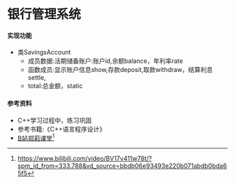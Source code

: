 # 银行管理系统
#### 实现功能
* 类SavingsAccount
	* 成员数据:活期储备账户:账户id,余额balance，年利率rate
	* 函数成员:显示账户信息show,存款deposit,取款withdraw，结算利息settle,
	* total:总金额，static




#### 参考资料
* C++学习过程中，练习巩固
* 参考书籍:《C++语言程序设计》
* [B站郑莉课堂](https://www.bilibili.com/video/BV17v411w78t/?spm_id_from=333.788&vd_source=bbdb06e93493e220b071abdb0bda65f5)[^1]


[^1]:https://www.bilibili.com/video/BV17v411w78t/?spm_id_from=333.788&vd_source=bbdb06e93493e220b071abdb0bda65f5
